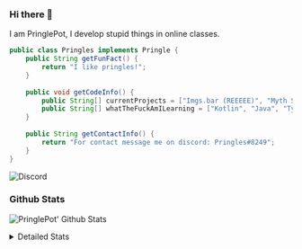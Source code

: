 ### Hi there 👋

I am PringlePot, I develop stupid things in online classes. 

```java
public class Pringles implements Pringle {
    public String getFunFact() {
        return "I like pringles!";
    }
    
    public void getCodeInfo() {
        public String[] currentProjects = ["Imgs.bar (REEEEE)", "Myth Sniper (Dead)"];
        public String[] whatTheFuckAmILearning = ["Kotlin", "Java", "Typescript", "NextJS"];
    }
    
    public String getContactInfo() {
        return "For contact message me on discord: Pringles#8249";
    }
}
```
![Discord](https://discord.c99.nl/widget/theme-1/226911291636318208.png)


### Github Stats
![PringlePot' Github Stats](https://github-readme-stats.vercel.app/api?username=PringlePot&show_icons=true&theme=dark)

<details>
  <summary>Detailed Stats</summary>
    
<!--START_SECTION:waka-->
![Lines of code](https://img.shields.io/badge/From%20Hello%20World%20I%27ve%20Written-94099%20lines%20of%20code-blue)

**🐱 My Github Data** 

> 🏆 409 Contributions in the Year 2021
 > 
> 📦 86.4 kB Used in Github's Storage 
 > 
> 💼 Opted to Hire
 > 
> 📜 7 Public Repositories 
 > 
> 🔑 9 Private Repositories  
 > 
**I'm an Early 🐤** 

```text
🌞 Morning    87 commits     ██████░░░░░░░░░░░░░░░░░░░   24.72% 
🌆 Daytime    137 commits    █████████░░░░░░░░░░░░░░░░   38.92% 
🌃 Evening    128 commits    █████████░░░░░░░░░░░░░░░░   36.36% 
🌙 Night      0 commits      ░░░░░░░░░░░░░░░░░░░░░░░░░   0.0%

```
📅 **I'm Most Productive on Sunday** 

```text
Monday       64 commits     ████░░░░░░░░░░░░░░░░░░░░░   18.18% 
Tuesday      22 commits     █░░░░░░░░░░░░░░░░░░░░░░░░   6.25% 
Wednesday    59 commits     ████░░░░░░░░░░░░░░░░░░░░░   16.76% 
Thursday     48 commits     ███░░░░░░░░░░░░░░░░░░░░░░   13.64% 
Friday       32 commits     ██░░░░░░░░░░░░░░░░░░░░░░░   9.09% 
Saturday     48 commits     ███░░░░░░░░░░░░░░░░░░░░░░   13.64% 
Sunday       79 commits     █████░░░░░░░░░░░░░░░░░░░░   22.44%

```


📊 **This Week I Spent My Time On** 

```text
💬 Programming Languages: 
TypeScript               7 hrs 5 mins        ████████████████████░░░░░   79.87% 
JSON                     37 mins             █░░░░░░░░░░░░░░░░░░░░░░░░   7.0% 
Docker                   36 mins             █░░░░░░░░░░░░░░░░░░░░░░░░   6.88% 
Other                    25 mins             █░░░░░░░░░░░░░░░░░░░░░░░░   4.75% 
JavaScript               5 mins              ░░░░░░░░░░░░░░░░░░░░░░░░░   1.0%

🔥 Editors: 
IntelliJ                 8 hrs 52 mins       █████████████████████████   100.0%

```

**I Mostly Code in Java** 

```text
Java                     5 repos             ████████████░░░░░░░░░░░░░   50.0% 
Python                   1 repo              ██░░░░░░░░░░░░░░░░░░░░░░░   10.0% 
Kotlin                   1 repo              ██░░░░░░░░░░░░░░░░░░░░░░░   10.0% 
CSS                      1 repo              ██░░░░░░░░░░░░░░░░░░░░░░░   10.0% 
JavaScript               1 repo              ██░░░░░░░░░░░░░░░░░░░░░░░   10.0%

```



 Last Updated on 08/07/2021
<!--END_SECTION:waka-->
</details>
